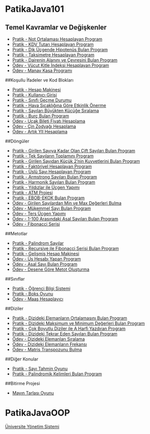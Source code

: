 # PatikaJava101

## Temel Kavramlar ve Değişkenler

- [Pratik - Not Ortalaması Hesaplayan Program](https://github.com/gereniz/PatikaJava/tree/main/src/NotOrtalamasi)
- [Pratik - KDV Tutarı Hesaplayan Program](https://github.com/gereniz/PatikaJava/tree/main/src//KDVTutari)
- [Pratik - Dik Üçgende Hipotenüs Bulan Program](https://github.com/gereniz/PatikaJava/tree/main/src/Ucgen)
- [Pratik - Taksimetre Hesaplayan Program](https://github.com/gereniz/PatikaJava/tree/main/src/Taksimetre)
- [Pratik - Dairenin Alanını ve Çevresini Bulan Program](https://github.com/gereniz/PatikaJava/tree/main/src/Daire)
- [Ödev - Vücut Kitle İndeksi Hesaplayan Program](https://github.com/gereniz/PatikaJava/tree/main/src/VucutKitleIndeksi)
- [Ödev - Manav Kasa Programı](https://github.com/gereniz/PatikaJava/tree/main/src/Manav)

##Koşullu İfadeler ve Kod Blokları

- [Pratik - Hesap Makinesi](https://github.com/gereniz/PatikaJava/tree/main/src/HesapMakinesi)
- [Pratik - Kullanıcı Girişi](https://github.com/gereniz/PatikaJava/tree/main/src/KullaniciGirisi)
- [Pratik - Sınıfı Geçme Durumu](https://github.com/gereniz/PatikaJava/tree/main/src/SinifiGecmeDurumu)
- [Pratik - Hava Sıcaklığına Göre Etkinlik Önerme](https://github.com/gereniz/PatikaJava/tree/main/src/HavaSicakliginaGoreEtkinlik)
- [Pratik - Sayıları Büyükten Küçüğe Sıralama](https://github.com/gereniz/PatikaJava/tree/main/src/SayilariSiralama)
- [Pratik - Burç Bulan Program](https://github.com/gereniz/PatikaJava/tree/main/src/BurcBulma)
- [Ödev - Uçak Bileti Fiyatı Hesaplama](https://github.com/gereniz/PatikaJava/tree/main/src/UcakBileti)
- [Ödev - Çin Zodyağı Hesaplama](https://github.com/gereniz/PatikaJava/tree/main/src/CinZodyagi)
- [Ödev - Artık YIl Hesaplama](https://github.com/gereniz/PatikaJava/tree/main/src/ArtikYil)

##Döngüler

- [Pratik - Girilen Sayıya Kadar Olan Çift Sayıları Bulan Program](https://github.com/gereniz/PatikaJava/tree/main/src/TamBölünmeBulma)
- [Pratik - Tek Sayıların Toplamını Program](https://github.com/gereniz/PatikaJava/tree/main/src/TekSayiGireneKadarSayilarinBölünmeToplami)
- [Pratik - Girilen Sayıdan Küçük 2’nin Kuvvetlerini Bulan Program](hhttps://github.com/gereniz/PatikaJava/tree/main/src/GirilenSayidanKucukKuvvetBulma)
- [Pratik - Faktöriyel Hesaplayan Program](https://github.com/gereniz/PatikaJava/tree/main/src/KombinasyonBulma)
- [Pratik - Üslü Sayı Hesaplayan Program](https://github.com/gereniz/PatikaJava/tree/main/src/UsluSayiBulma)
- [Pratik - Armstrong Sayıları Bulan Program](https://github.com/gereniz/PatikaJava/tree/main/src/BasamakSayisiBulma)
- [Pratik - Harmonik Sayıları Bulan Program](https://github.com/gereniz/PatikaJava/tree/main/src/HarmonikSeriBulma)
- [Pratik - Yıldızlar ile Üçgen Yapımı](https://github.com/gereniz/PatikaJava/tree/main/src/YildizYapma)
- [Pratik - ATM Projesi](https://github.com/gereniz/PatikaJava/tree/main/src/ATM)
- [Pratik - EBOB-EKOK Bulan Program](https://github.com/gereniz/PatikaJava/tree/main/src/EbobEkok)
- [Ödev - Girilen Sayılardan Min ve Max Değerleri Bulma](https://github.com/gereniz/PatikaJava/tree/main/src/MinMaxBulma)
- [Ödev - Mükemmel Sayı Bulan Program](https://github.com/gereniz/PatikaJava/tree/main/src/MukemmelSayi)
- [Ödev - Ters Üçgen Yapımı](https://github.com/gereniz/PatikaJava/tree/main/src/TersUcgen)
- [Ödev - 1-100 Arasındaki Asal Sayıları Bulan Program](https://github.com/gereniz/PatikaJava/tree/main/src/AsalSayiBulma)
- [Ödev - Fibonacci Serisi](https://github.com/gereniz/PatikaJava/tree/main/src//FibonacciSerisi)

##Metotlar

- [Pratik - Palindrom Sayılar](https://github.com/gereniz/PatikaJava/tree/main/src/PalindromSayi)
- [Pratik - Recursive ile Fibonacci Serisi Bulan Program](https://github.com/gereniz/PatikaJava/tree/main/src/FibonacciSerisiRecursive)
- [Pratik - Gelişmiş Hesap Makinesi](https://github.com/gereniz/PatikaJava/tree/main/src/HesapMakinesiGelişmiş)
- [Ödev - Üs Hesabı Yapan Program](https://github.com/gereniz/PatikaJava/tree/main/src/UsAlmaRecursive)
- [Ödev - Asal Sayı Bulan Program](https://github.com/gereniz/PatikaJava/tree/main/src/AsalSayiRecursive)
- [Ödev - Desene Göre Metot Oluşturma](https://github.com/gereniz/PatikaJava/tree/main/src/DesenRecursive)

##Sınıflar

- [Pratik - Öğrenci Bilgi Sistemi](https://github.com/gereniz/PatikaJava/tree/main/src/OgrenciBilgiSistemi)
- [Pratik - Boks Oyunu](https://github.com/gereniz/PatikaJava/tree/main/src/BoksMaci)
- [Ödev - Maaş Hesaplayıcı](hhttps://github.com/gereniz/PatikaJava/tree/main/src/MaasHesaplayici)

##Diziler

- [Pratik - Dizideki Elemanların Ortalamasını Bulan Program](https://github.com/gereniz/PatikaJava/tree/main/src/HarmonikOrtalamaDizi)
- [Pratik - Dizideki Maksimum ve Minimum Değerleri Bulan Program](https://github.com/gereniz/PatikaJava/tree/main/src/YakinSayiBulmaDizi)
- [Pratik - Çok Boyutlu Diziler ile A Harfi Yazdıran Program](https://github.com/gereniz/PatikaJava/tree/main/src/YildizlerIleBHarfi)
- [Pratik - Dizideki Tekrar Eden Sayıları Bulan Program](https://github.com/gereniz/PatikaJava/tree/main/src/TekrarEdenSayiBulmaDizi)
- [Ödev - Dizideki Elemanları Sıralama](https://github.com/gereniz/PatikaJava/tree/main/src/ElemanSiralamaDizi)
- [Ödev - Dizideki Elemanların Frekansı](https://github.com/gereniz/PatikaJava/tree/main/src/TekrarEdenSayiBulmaDizi)
- [Ödev - Matris Transpozunu Bulma](https://github.com/gereniz/PatikaJava/tree/main/src/MatrisTranspozu)


##Diğer Konular

- [Pratik - Sayı Tahmin Oyunu](https://github.com/gereniz/PatikaJava/tree/main/src/SayiTahmin)
- [Pratik - Palindromik Kelimleri Bulan Program](https://github.com/gereniz/PatikaJava/tree/main/src/PalindromikKelime)

##Bitirme Projesi

- [Mayın Tarlası Oyunu](https://github.com/gereniz/PatikaJava/tree/main/src/MineSweeper_BITIRMEPROJESI)

# PatikaJavaOOP

[Üniversite Yönetim Sistemi](https://github.com/gereniz/PatikaJava101/tree/main/src/JavaOOP/UniversiteYonetimSistemi.png)
